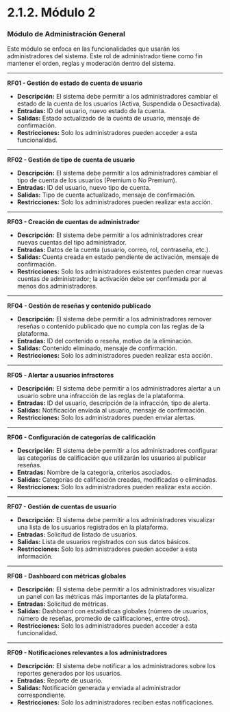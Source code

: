 # 2.1.2. Módulo 2

### Módulo de Administración General

Este módulo se enfoca en las funcionalidades que usarán los administradores del sistema. Este rol de administrador tiene como fin mantener el orden, reglas y moderación dentro del sistema.

---

**RF01 - Gestión de estado de cuenta de usuario**  
- **Descripción:** El sistema debe permitir a los administradores cambiar el estado de la cuenta de los usuarios (Activa, Suspendida o Desactivada).  
- **Entradas:** ID del usuario, nuevo estado de la cuenta.  
- **Salidas:** Estado actualizado de la cuenta de usuario, mensaje de confirmación.  
- **Restricciones:** Solo los administradores pueden acceder a esta funcionalidad.

---

**RF02 - Gestión de tipo de cuenta de usuario**  
- **Descripción:** El sistema debe permitir a los administradores cambiar el tipo de cuenta de los usuarios (Premium o No Premium).  
- **Entradas:** ID del usuario, nuevo tipo de cuenta.  
- **Salidas:** Tipo de cuenta actualizado, mensaje de confirmación.  
- **Restricciones:** Solo los administradores pueden realizar esta acción.

---

**RF03 - Creación de cuentas de administrador**  
- **Descripción:** El sistema debe permitir a los administradores crear nuevas cuentas del tipo administrador.  
- **Entradas:** Datos de la cuenta (usuario, correo, rol, contraseña, etc.).  
- **Salidas:** Cuenta creada en estado pendiente de activación, mensaje de confirmación.  
- **Restricciones:** Solo los administradores existentes pueden crear nuevas cuentas de administrador; la activación debe ser confirmada por al menos dos administradores.

---

**RF04 - Gestión de reseñas y contenido publicado**  
- **Descripción:** El sistema debe permitir a los administradores remover reseñas o contenido publicado que no cumpla con las reglas de la plataforma.  
- **Entradas:** ID del contenido o reseña, motivo de la eliminación.  
- **Salidas:** Contenido eliminado, mensaje de confirmación.  
- **Restricciones:** Solo los administradores pueden realizar esta acción.

---

**RF05 - Alertar a usuarios infractores**  
- **Descripción:** El sistema debe permitir a los administradores alertar a un usuario sobre una infracción de las reglas de la plataforma.  
- **Entradas:** ID del usuario, descripción de la infracción, tipo de alerta.  
- **Salidas:** Notificación enviada al usuario, mensaje de confirmación.  
- **Restricciones:** Solo los administradores pueden enviar alertas.

---

**RF06 - Configuración de categorías de calificación**  
- **Descripción:** El sistema debe permitir a los administradores configurar las categorías de calificación que utilizarán los usuarios al publicar reseñas.  
- **Entradas:** Nombre de la categoría, criterios asociados.  
- **Salidas:** Categorías de calificación creadas, modificadas o eliminadas.  
- **Restricciones:** Solo los administradores pueden realizar esta acción.

---

**RF07 - Gestión de cuentas de usuario**  
- **Descripción:** El sistema debe permitir a los administradores visualizar una lista de los usuarios registrados en la plataforma.  
- **Entradas:** Solicitud de listado de usuarios.  
- **Salidas:** Lista de usuarios registrados con sus datos básicos.  
- **Restricciones:** Solo los administradores pueden acceder a esta información.

---

**RF08 - Dashboard con métricas globales**  
- **Descripción:** El sistema debe permitir a los administradores visualizar un panel con las métricas más importantes de la plataforma.  
- **Entradas:** Solicitud de métricas.  
- **Salidas:** Dashboard con estadísticas globales (número de usuarios, número de reseñas, promedio de calificaciones, entre otros).  
- **Restricciones:** Solo los administradores pueden acceder a esta funcionalidad.

---

**RF09 - Notificaciones relevantes a los administradores**  
- **Descripción:** El sistema debe notificar a los administradores sobre los reportes generados por los usuarios.  
- **Entradas:** Reporte de usuario.  
- **Salidas:** Notificación generada y enviada al administrador correspondiente.  
- **Restricciones:** Solo los administradores reciben estas notificaciones.
